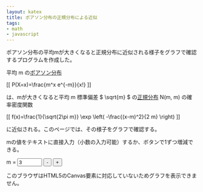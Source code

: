 ```yaml
---
layout: katex
title: ポアソン分布の正規分布による近似
tags:
- math
- javascript
---
```

ポアソン分布の平均mが大きくなると正規分布に近似される様子をグラフで確認するプログラムを作成した。

平均 m の[ポアソン分布](https://ja.wikipedia.org/wiki/%E3%83%9D%E3%82%A2%E3%82%BD%E3%83%B3%E5%88%86%E5%B8%83)

[[ P(X=x)=\frac{m^x e^{-m}}{x!} ]]

は、mが大きくなると平均 m 標準偏差 $ \sqrt{m} $ の[正規分布](https://ja.wikipedia.org/wiki/%E6%AD%A3%E8%A6%8F%E5%88%86%E5%B8%83) N(m, m) の確率密度関数

[[ f(x)=\frac{1}{\sqrt{2\pi m}} \exp \left( -\frac{(x-m)^2}{2 m} \right) ]]

に近似される。このページでは、その様子をグラフで確認する。

mの値をテキストに直接入力（小数の入力可能）するか、ボタンで1ずつ増減できる。

m = <input name="m" id="m" type="text" value="3" size="5" onkeyup="update()">
<input type="button" value="-" onclick="decM();">
<input type="button" value="+" onclick="incM();">

<!-- -------------------------------------------------------------------------------------------- -->
<canvas id="canvas" width="600" height="600">
このブラウザはHTML5のCanvas要素に対応していないためグラフを表示できません。
</canvas>
<script type="text/javascript">
// DrawCartesianGraph by Katsutoshi Seki
// https://sekika.github.io/2020/01/03/DrawCartesianGraph/
// MIT License

update();

function decM() {
  m = document.getElementById("m").value;
  m = parseInt(m)-1;
  if (m<1 || isNaN(m)) {
    m = 1;
  }
  if (m>300) {
    m = 300;
  }
  document.getElementById("m").value = m;
  update();
}

function incM() {
  m = document.getElementById("m").value;
  m = parseInt(m)+1;
  if (isNaN(m)) {
    m = 1;
  }
  if (m>300) {
    m = 300;
  }
  document.getElementById("m").value = m;
  update();
}

function update() {
  // Get parameter
  textM = document.getElementById("m").value;
  m = Number(textM);

  // Initialize canvas
  var c = document.getElementById('canvas');
  var ctx = c.getContext('2d');
  ctx.font = "20px serif"; // Font of the text
  ctx.lineWidth = 1; // Line width
  width = c.width; // Width of the canvas
  height = c.height; // Height of the canvas

  // Clear canvas
  ctx.clearRect(0, 0, width, height);
  if (m>300) {
    m = NaN;
    ctx.fillStyle = "red";
    ctx.fillText("このプログラムでは m ≦ 300 としてください", 80, 300);
  }
  if (m<=0) {
    m = NaN;
    ctx.fillStyle = "red";
    ctx.fillText("m > 0 でなければなりません", 150, 300);
  }

// Set Cartesian coodinate system for the graph (GC)
// Origin of GC with respect to canvas coordinate
originX = 50;
originY = 570;
// Unit vector of GC with respect to canvas coordinate
maxX = m*2.5
if (maxX < 20) {
  maxX = 20;
}
unitX = Math.floor(500 / maxX);
if (unitX < 1) {
  unitX = 1;
}
maxNorm = 1/Math.sqrt(2*Math.PI*m);
pZero = Math.pow(Math.E, -m)
unitY = -Math.floor(500 / Math.max(maxNorm, pZero));
var coord = [originX, originY, unitX, unitY, width, height];

// Draw coordinates
// X Axis
ctx.strokeStyle = "black";
ctx.beginPath();
ctx.moveTo(0, originY);
ctx.lineTo(width-30, originY);
ctx.lineTo(width-45, originY-10);
ctx.moveTo(width-30, originY);
ctx.lineTo(width-45, originY+10);
ctx.strokeText("x", width-25, originY+5);

// Y Axis
ctx.moveTo(originX, height);
ctx.lineTo(originX, 30);
ctx.lineTo(originX-10, 45);
ctx.moveTo(originX, 30);
ctx.lineTo(originX+10, 45);
ctx.strokeText("y", originX-5, 20);

// Scale of the axis
scaleX = Math.pow(10, Math.floor(2.6 - Math.log10(unitX)));
for (x=0; originX+unitX*x < width - 30; x=x+scaleX) {
  ctx.moveTo(originX+unitX*x, originY);
  ctx.lineTo(originX+unitX*x, originY+7);
  ctx.fillStyle = "black";
  ctx.fillText(x, originX+unitX*x-20, originY+25);
}
scaleY = 1/Math.pow(10, Math.floor(Math.log10(-unitY)-1.5));;
for (y=scaleY; originY+unitY*y > 30; y=y+scaleY) {
  y = parseInt(y * 1000 + 0.5) / 1000;
  ctx.moveTo(originX, originY+unitY*y);
  ctx.lineTo(originX-5, originY+unitY*y);
  ctx.fillText(y.toString(), originX-50, originY+unitY*y+10);
}
ctx.stroke();

// Legend
legendX = 360
legendY = 120
ctx.beginPath();
ctx.fillStyle = "red";
ctx.arc(legendX+15, legendY, 4, 0, Math.PI*2);
ctx.fill();
ctx.fillStyle = "black";
ctx.fillText("ポアソン分布", legendX + 40, legendY + 5);
ctx.beginPath();
ctx.strokeStyle = "blue";
ctx.moveTo(legendX, legendY+30);
ctx.lineTo(legendX+30, legendY+30);
ctx.stroke();
ctx.fillText("正規分布", legendX + 40, legendY + 35);
  
// Draw graphs
if (!isNaN(m) && m>0) {
  plotint(poisson, ctx, coord, "red");
  draw(normDist, ctx, coord, "blue");
}
}

// Define functions to draw
function poisson(k){
  if (k < 100) {
    return Math.pow(m,k)*Math.pow(Math.E,-m)/factorial(k);
  }
  logP = k * Math.log(m) - m - logfact(k);
  return Math.pow(Math.E, logP);
}

function factorial(n) {
  if (n < 2) {
    return 1;
  } else {
    return n * factorial(n-1);
  }
}

function logfact(n) {
  if (n < 2) {
    return 0;
  } else {
    return Math.log(n) + logfact(n-1);
  }
}

function normDist(x) {
  return Math.pow(Math.E, -(x-m)*(x-m) / (2*m)) * maxNorm;
}

// Draw a graph
function draw(func, ctx, coord, color){
  originX = coord[0];
  originY = coord[1];
  unitX = coord[2];
  unitY = coord[3];
  width = coord[4];
  height = coord[5];
  ctx.strokeStyle = color;
  ctx.beginPath();
  first = true;
  for (pixX = 0; pixX < width-30; pixX++) {
     x = (pixX-originX) / unitX;
     y = func(x);
     pixY = originY + unitY * y
     if (pixY >= 35 && pixY <= height) {
        if (first) {
           ctx.moveTo(pixX, pixY);
           first = false;
        } else {
           ctx.lineTo(pixX, pixY);
        }
     } else {
        first = true;
     }
  }
  ctx.stroke();
}

function plotint(func, ctx, coord, color){
  originX = coord[0];
  originY = coord[1];
  unitX = coord[2];
  unitY = coord[3];
  width = coord[4];
  height = coord[5];
  ctx.beginPath();
  for (x = 0; x*unitX < width-originX-30; x++) {
     y = func(x);
     pixX = originX + unitX * x
     pixY = originY + unitY * y
     if (pixY >= 35 && pixY <= height) {
         ctx.beginPath();
         ctx.fillStyle = color;
         ctx.arc(pixX, pixY, 4, 0, Math.PI*2);
         ctx.fill();
     }
  }
  ctx.stroke();
}
</script>
<!-- -------------------------------------------------------------------------------------------- -->
